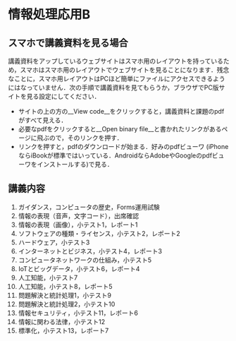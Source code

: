 # 情報処理応用B

## スマホで講義資料を見る場合
講義資料をアップしているウェブサイトはスマホ用のレイアウトを持っているため，スマホはスマホ用のレイアウトでウェブサイトを見ることになります．残念なことに，スマホ用レイアウトはPCほど簡単にファイルにアクセスできるようにはなっていません．次の手順で講義資料を見てもらうか，ブラウザでPC版サイトを見る設定にしてください．

- サイトの上の方の__View code__をクリックすると，講義資料と課題のpdfがすべて見える．
- 必要なpdfをクリックすると__Open binary file__と書かれたリンクがあるページに飛ぶので，そのリンクを押す．
- リンクを押すと，pdfのダウンロードが始まる．好みのpdfビューワ (iPhoneならiBookが標準ではいっている．AndroidならAdobeやGoogleのpdfビューワをインストールする)で見る．

## 講義内容

1. ガイダンス，コンピュータの歴史，Forms運用試験
2. 情報の表現（音声，文字コード），出席確認
3. 情報の表現（画像），小テスト1，レポート1
4. ソフトウェアの種類・ライセンス，小テスト2，レポート2
5. ハードウェア，小テスト3
6. インターネットとビジネス，小テスト4，レポート3
7. コンピュータネットワークの仕組み，小テスト5
8. IoTとビッグデータ，小テスト6，レポート4
9. 人工知能，小テスト7
10. 人工知能，小テスト8，レポート5
11. 問題解決と統計処理1，小テスト9
12. 問題解決と統計処理2，小テスト10
13. 情報セキュリティ，小テスト11，レポート6
14. 情報に関わる法律，小テスト12
15. 標準化，小テスト13，レポート7
